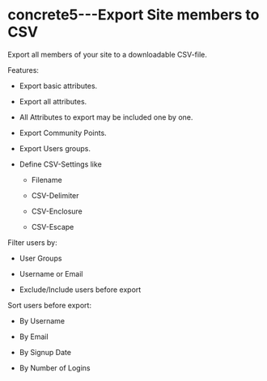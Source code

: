 # concrete5---Export Site members to CSV

Export all members of your site to a downloadable CSV-file.

Features:

- Export basic attributes.

- Export all attributes.

- All Attributes to export may be included one by one.

- Export Community Points.

- Export Users groups.

- Define CSV-Settings like

    - Filename

    - CSV-Delimiter

    - CSV-Enclosure

    - CSV-Escape

Filter users by:

- User Groups

- Username or Email

- Exclude/Include users before export

Sort users before export:

- By Username

- By Email

- By Signup Date

- By Number of Logins

